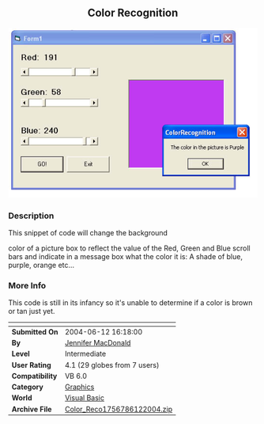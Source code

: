 ﻿<div align="center">

## Color Recognition

<img src="PIC20046121846555067.jpg">
</div>

### Description

This snippet of code will change the background

color of a picture box to reflect the value of the Red, Green and Blue scroll bars and indicate in a message box what the color it is: A shade of blue, purple, orange etc...
 
### More Info
 
This code is still in its infancy so it's unable to determine if a color is brown or tan just yet.


<span>             |<span>
---                |---
**Submitted On**   |2004-06-12 16:18:00
**By**             |[Jennifer MacDonald](https://github.com/Planet-Source-Code/PSCIndex/blob/master/ByAuthor/jennifer-macdonald.md)
**Level**          |Intermediate
**User Rating**    |4.1 (29 globes from 7 users)
**Compatibility**  |VB 6\.0
**Category**       |[Graphics](https://github.com/Planet-Source-Code/PSCIndex/blob/master/ByCategory/graphics__1-46.md)
**World**          |[Visual Basic](https://github.com/Planet-Source-Code/PSCIndex/blob/master/ByWorld/visual-basic.md)
**Archive File**   |[Color\_Reco1756786122004\.zip](https://github.com/Planet-Source-Code/jennifer-macdonald-color-recognition__1-54354/archive/master.zip)








